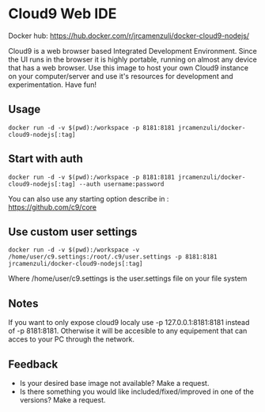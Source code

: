 # Cloud9 Web IDE
Docker hub: https://hub.docker.com/r/jrcamenzuli/docker-cloud9-nodejs/

Cloud9 is a web browser based Integrated Development Environment. Since the UI runs in the browser it is highly portable, running on almost any device that has a web browser. Use this image to host your own Cloud9 instance on your computer/server and use it's resources for development and experimentation. Have fun!

## Usage

    docker run -d -v $(pwd):/workspace -p 8181:8181 jrcamenzuli/docker-cloud9-nodejs[:tag]

## Start with auth

    docker run -d -v $(pwd):/workspace -p 8181:8181 jrcamenzuli/docker-cloud9-nodejs[:tag] --auth username:password
    
You can also use any starting option describe in : https://github.com/c9/core

## Use custom user settings

    docker run -d -v $(pwd):/workspace -v /home/user/c9.settings:/root/.c9/user.settings -p 8181:8181 jrcamenzuli/docker-cloud9-nodejs[:tag]

Where /home/user/c9.settings is the user.settings file on your file system

## Notes

If you want to only expose cloud9 localy use -p 127.0.0.1:8181:8181 instead of -p 8181:8181. Otherwise it will be accesible to any equipement that can acces to your PC through the network.

## Feedback

* Is your desired base image not available? Make a request.
* Is there something you would like included/fixed/improved in one of the versions? Make a request.
